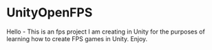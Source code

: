 # UnityOpenFPS

Hello - This is an fps project I am creating in Unity for the purposes of learning how to create FPS games in Unity. Enjoy.
